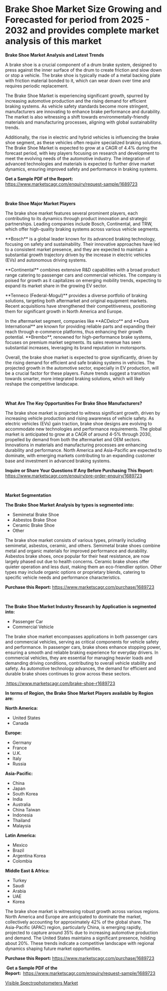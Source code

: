 <p><h1>Brake Shoe Market Size Growing and Forecasted for period from 2025 - 2032 and provides complete market analysis of this market</h1></p><p><strong>Brake Shoe Market Analysis and Latest Trends</strong></p>
<p><p>A brake shoe is a crucial component of a drum brake system, designed to press against the inner surface of the drum to create friction and slow down or stop a vehicle. The brake shoe is typically made of a metal backing plate with friction material bonded to it, which can wear down over time and requires periodic replacement.</p><p>The Brake Shoe Market is experiencing significant growth, spurred by increasing automotive production and the rising demand for efficient braking systems. As vehicle safety standards become more stringent, manufacturers are innovating to enhance brake performance and durability. The market is also witnessing a shift towards environmentally-friendly materials and manufacturing processes, aligning with global sustainability trends.</p><p>Additionally, the rise in electric and hybrid vehicles is influencing the brake shoe segment, as these vehicles often require specialized braking solutions. The Brake Shoe Market is expected to grow at a CAGR of 4.4% during the forecast period, with key players focusing on research and development to meet the evolving needs of the automotive industry. The integration of advanced technologies and materials is expected to further drive market dynamics, ensuring improved safety and performance in braking systems.</p></p>
<p><strong>Get a Sample PDF of the Report:&nbsp;</strong> <a href="https://www.marketscagr.com/enquiry/request-sample/1689723?utm_campaign=2278&utm_medium=2&utm_source=Github&utm_content=ia&utm_term=16022025&utm_id=brake-shoe">https://www.marketscagr.com/enquiry/request-sample/1689723</a></p>
<p>&nbsp;</p>
<p><strong>Brake Shoe Major Market Players</strong></p>
<p><p>The brake shoe market features several prominent players, each contributing to its dynamics through product innovation and strategic partnerships. Leading companies include Bosch, Continental, and TRW, which offer high-quality braking systems across various vehicle segments.</p><p>**Bosch** is a global leader known for its advanced braking technology, focusing on safety and sustainability. Their innovative approaches have led to a consistent market presence, and they are expected to maintain a substantial growth trajectory driven by the increase in electric vehicles (EVs) and autonomous driving systems.</p><p>**Continental** combines extensive R&D capabilities with a broad product range catering to passenger cars and commercial vehicles. The company is poised for growth as it capitalizes on emerging mobility trends, expecting to expand its market share in the growing EV sector.</p><p>**Tenneco (Federal-Mogul)** provides a diverse portfolio of braking solutions, targeting both aftermarket and original equipment markets. Recent acquisitions have strengthened their competitiveness, positioning them for significant growth in North America and Europe.</p><p>In the aftermarket segment, companies like **ACDelco** and **Dura International** are known for providing reliable parts and expanding their reach through e-commerce platforms, thus enhancing their growth potential. **Brembo**, renowned for high-performance brake systems, focuses on premium market segments. Its sales revenue has seen substantial increases, leveraging its brand reputation in motorsports.</p><p>Overall, the brake shoe market is expected to grow significantly, driven by the rising demand for efficient and safe braking systems in vehicles. The projected growth in the automotive sector, especially in EV production, will be a crucial factor for these players. Future trends suggest a transition towards smarter, more integrated braking solutions, which will likely reshape the competitive landscape.</p></p>
<p>&nbsp;</p>
<p><strong>What Are The Key Opportunities For Brake Shoe Manufacturers?</strong></p>
<p><p>The brake shoe market is projected to witness significant growth, driven by increasing vehicle production and rising awareness of vehicle safety. As electric vehicles (EVs) gain traction, brake shoe designs are evolving to accommodate new technologies and performance requirements. The global market is anticipated to grow at a CAGR of around 4-5% through 2030, propelled by demand from both the aftermarket and OEM sectors. Innovations in materials and manufacturing processes are enhancing durability and performance. North America and Asia-Pacific are expected to dominate, with emerging markets contributing to an expanding customer base and investment in advanced braking systems.</p></p>
<p><strong>Inquire or Share Your Questions If Any Before Purchasing This Report:</strong> <a href="https://www.marketscagr.com/enquiry/pre-order-enquiry/1689723?utm_campaign=2278&utm_medium=2&utm_source=Github&utm_content=ia&utm_term=16022025&utm_id=brake-shoe">https://www.marketscagr.com/enquiry/pre-order-enquiry/1689723</a></p>
<p>&nbsp;</p>
<p><strong>Market Segmentation</strong></p>
<p><strong>The Brake Shoe Market Analysis by types is segmented into:</strong></p>
<p><ul><li>Semimetal Brake Shoe</li><li>Asbestos Brake Shoe</li><li>Ceramic Brake Shoe</li><li>Other</li></ul></p>
<p><p>The brake shoe market consists of various types, primarily including semimetal, asbestos, ceramic, and others. Semimetal brake shoes combine metal and organic materials for improved performance and durability. Asbestos brake shoes, once popular for their heat resistance, are now largely phased out due to health concerns. Ceramic brake shoes offer quieter operation and less dust, making them an eco-friendlier option. Other types may include organic options or proprietary blends, catering to specific vehicle needs and performance characteristics.</p></p>
<p><strong>Purchase this Report:&nbsp;</strong><a href="https://www.marketscagr.com/purchase/1689723?utm_campaign=2278&utm_medium=2&utm_source=Github&utm_content=ia&utm_term=16022025&utm_id=brake-shoe">https://www.marketscagr.com/purchase/1689723</a></p>
<p>&nbsp;</p>
<p><strong>The Brake Shoe Market Industry Research by Application is segmented into:</strong></p>
<p><ul><li>Passenger Car</li><li>Commercial Vehicle</li></ul></p>
<p><p>The brake shoe market encompasses applications in both passenger cars and commercial vehicles, serving as critical components for vehicle safety and performance. In passenger cars, brake shoes enhance stopping power, ensuring a smooth and reliable braking experience for everyday drivers. In commercial vehicles, they are essential for managing heavier loads and demanding driving conditions, contributing to overall vehicle stability and safety. As automotive technology advances, the demand for efficient and durable brake shoes continues to grow across these sectors.</p></p>
<p><a href="https://www.marketscagr.com/brake-shoe-r1689723?utm_campaign=2278&utm_medium=2&utm_source=Github&utm_content=ia&utm_term=16022025&utm_id=brake-shoe">&nbsp;https://www.marketscagr.com/brake-shoe-r1689723</a></p>
<p><strong>In terms of Region, the Brake Shoe Market Players available by Region are:</strong></p>
<p>
    <p> <strong> North America: </strong>
        <ul>
            <li>United States</li>
            <li>Canada</li>
        </ul>
        </p> 
    <p> <strong> Europe: </strong>
        <ul>
            <li>Germany</li>
            <li>France</li>
            <li>U.K.</li>
            <li>Italy</li>
            <li>Russia</li>
        </ul>
        </p> 
    <p> <strong> Asia-Pacific: </strong>
        <ul>
            <li>China</li>
            <li>Japan</li>
            <li>South Korea</li>
            <li>India</li>
            <li>Australia</li>
            <li>China Taiwan</li>
            <li>Indonesia</li>
            <li>Thailand</li>
            <li>Malaysia</li>
        </ul>
        </p> 
    <p> <strong> Latin America: </strong>
        <ul>
            <li>Mexico</li>
            <li>Brazil</li>
            <li>Argentina Korea</li>
            <li>Colombia</li>
        </ul>
        </p> 
    <p> <strong> Middle East & Africa: </strong>
        <ul>
            <li>Turkey</li>
            <li>Saudi</li>
            <li>Arabia</li>
            <li>UAE</li>
            <li>Korea</li>
        </ul>
    </p>
    </p>
<p><p>The brake shoe market is witnessing robust growth across various regions. North America and Europe are anticipated to dominate the market, collectively accounting for approximately 42% of the global share. The Asia-Pacific (APAC) region, particularly China, is emerging rapidly, projected to capture around 35% due to increasing automotive production and demand. The United States maintains a significant presence, holding about 20%. These trends indicate a competitive landscape with regional dynamics shaping future market opportunities.</p></p>
<p><strong>Purchase this Report: </strong><a href="https://www.marketscagr.com/purchase/1689723?utm_campaign=2278&utm_medium=2&utm_source=Github&utm_content=ia&utm_term=16022025&utm_id=brake-shoe">https://www.marketscagr.com/purchase/1689723</a></p>
<p>&nbsp;<strong>Get a Sample PDF of the Report:&nbsp;&nbsp;</strong><a href="https://www.marketscagr.com/enquiry/request-sample/1689723?utm_campaign=2278&utm_medium=2&utm_source=Github&utm_content=ia&utm_term=16022025&utm_id=brake-shoe">https://www.marketscagr.com/enquiry/request-sample/1689723</a></p>
<p><strong></strong></p>
<p><p><a href="https://github.com/sholympia197070/Market-Research-Report-List-1/blob/main/visible-spectrophotometers-market.md?utm_campaign=2278&utm_medium=2&utm_source=Github&utm_content=ia&utm_term=16022025&utm_id=brake-shoe">Visible Spectrophotometers Market</a></p></p>